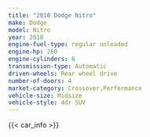 ```yaml
---
title: "2010 Dodge Nitro"
make: Dodge
model: Nitro
year: 2010
engine-fuel-type: regular unleaded
engine-hp: 260
engine-cylinders: 6
transmission-type: Automatic
driven-wheels: Rear wheel drive
number-of-doors: 4
market-category: Crossover,Performance
vehicle-size: Midsize
vehicle-style: 4dr SUV
---
```


{{< car_info >}}
